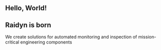 ## Hello, World!
## Raidyn is born 
We create solutions for automated monitoring and inspection of mission-critical engineering components
